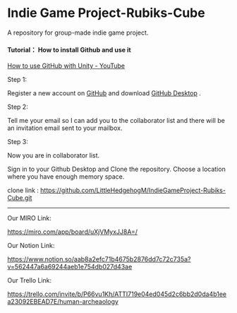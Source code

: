 # Indie Game Project-Rubiks-Cube
 A repository for group-made indie game project.



#### Tutorial： How to install Github and use it

[How to use GitHub with Unity - YouTube](https://www.youtube.com/watch?v=qpXxcvS-g3g)



Step 1: 

Register a new account on [GitHub](https://github.com/) and download [GitHub Desktop](https://desktop.github.com/) .



Step 2:

Tell me your email so I can add you to the collaborator list and there will be an invitation email sent to your mailbox. 



Step 3:

Now you are in collaborator list. 

Sign in to your Github Desktop and Clone the repository. Choose a location where you have enough memory space.

clone link : https://github.com/LittleHedgehogM/IndieGameProject-Rubiks-Cube.git


----
Our MIRO Link: 

https://miro.com/app/board/uXjVMyxJJ8A=/


Our Notion Link:

https://www.notion.so/aab8a2efc71b4675b2876dd7c72c735a?v=562447a6a69244aeb1e754db027d43ae

Our Trello Link:

https://trello.com/invite/b/P66vu1Kh/ATTI719e04ed045d2c6bb2d0da4b1eea23092EBEAD7E/human-archeaology

